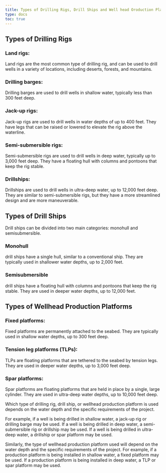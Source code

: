 ```yaml
--- 
title: Types of Drilling Rigs, Drill Ships and Well head Oroduction Platforms
type: docs
toc: true
---
```

## Types of Drilling Rigs

### Land rigs: 

Land rigs are the most common type of drilling rig, and can be used to drill wells in a variety of locations, including deserts, forests, and mountains.

### Drilling barges: 

Drilling barges are used to drill wells in shallow water, typically less than 300 feet deep.


### Jack-up rigs: 

Jack-up rigs are used to drill wells in water depths of up to 400 feet. They have legs that can be raised or lowered to elevate the rig above the waterline.

### Semi-submersible rigs: 

Semi-submersible rigs are used to drill wells in deep water, typically up to 3,000 feet deep. They have a floating hull with columns and pontoons that keep the rig stable.

### Drillships: 

Drillships are used to drill wells in ultra-deep water, up to 12,000 feet deep. They are similar to semi-submersible rigs, but they have a more streamlined design and are more maneuverable.

## Types of Drill Ships

Drill ships can be divided into two main categories: monohull and semisubmersible.

### Monohull 

drill ships have a single hull, similar to a conventional ship. They are typically used in shallower water depths, up to 2,000 feet.

### Semisubmersible

 drill ships have a floating hull with columns and pontoons that keep the rig stable. They are used in deeper water depths, up to 12,000 feet.

## Types of Wellhead Production Platforms

### Fixed platforms: 

Fixed platforms are permanently attached to the seabed. They are typically used in shallow water depths, up to 300 feet deep.

### Tension leg platforms (TLPs): 

TLPs are floating platforms that are tethered to the seabed by tension legs. They are used in deeper water depths, up to 3,000 feet deep.

### Spar platforms: 

Spar platforms are floating platforms that are held in place by a single, large cylinder. They are used in ultra-deep water depths, up to 10,000 feet deep.

Which type of drilling rig, drill ship, or wellhead production platform is used depends on the water depth and the specific requirements of the project.

For example, if a well is being drilled in shallow water, a jack-up rig or drilling barge may be used. If a well is being drilled in deep water, a semi-submersible rig or drillship may be used. If a well is being drilled in ultra-deep water, a drillship or spar platform may be used.

Similarly, the type of wellhead production platform used will depend on the water depth and the specific requirements of the project. For example, if a production platform is being installed in shallow water, a fixed platform may be used. If a production platform is being installed in deep water, a TLP or spar platform may be used.


